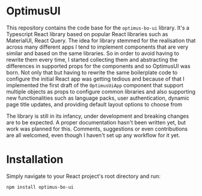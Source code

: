 # OptimusUI

This repository contains the code base for the `optimus-bo-ui` library. It's a Typescript React library based on popular React libraries such as MaterialUI, React Query. The idea for library stemmed for the realisation that across many different apps I tend to implement components that are very similar and based on the same libraries. So in order to avoid having to rewrite them every time, I started collecting them and abstracting the differences in supported props for the components and so OptimusUI was born. Not only that but having to rewrite the same boilerplate code to configure the initial React app was getting tedious and because of that I implemented the first draft of the `OptimusUiApp` component that support multiple objects as props to configure common libraries and also supporting new functionalities such as language packs, user authentication, dynamic page title updates, and providing default layout options to choose from

The library is still in its infancy, under development and breaking changes are to be expected. A proper documentation hasn't been written yet, but work was planned for this. Comments, suggestions or even contributions are all welcomed, even though I haven't set up any workflow for it yet.

# Installation

Simply navigate to your React project's root directory and run:

```
npm install optimus-bo-ui
```
